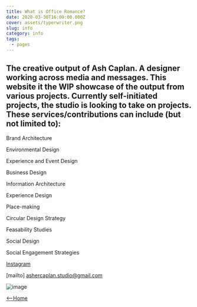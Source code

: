 ```yaml
---
title: What is Office Romance?
date: 2020-03-30T16:00:00.000Z
cover: assets/typerwriter.png
slug: info
category: info
tags:
  - pages
---
```

## The creative output of Ash Caplan. A designer working across media and messages. This website it the WIP showcase of the output from various projects. Currently self-initiated projects, the studio is looking to take on projects. These services/contributions can include (but not limited to):

Brand Architecture

Environmental Design

Experience and Event Design

Business Design

Information Architecture

Experience Design

Place-making

Circular Design Strategy

Feasability Studies

Social Design

Social Engagement Strategies

[Instagram](http://instagram.com/romanceoffice)

[mailto] <ashercaplan.studio@gmail.com>

![image](assets/typerwriter.png)

[<--Home](https://romanceoffice.com)
